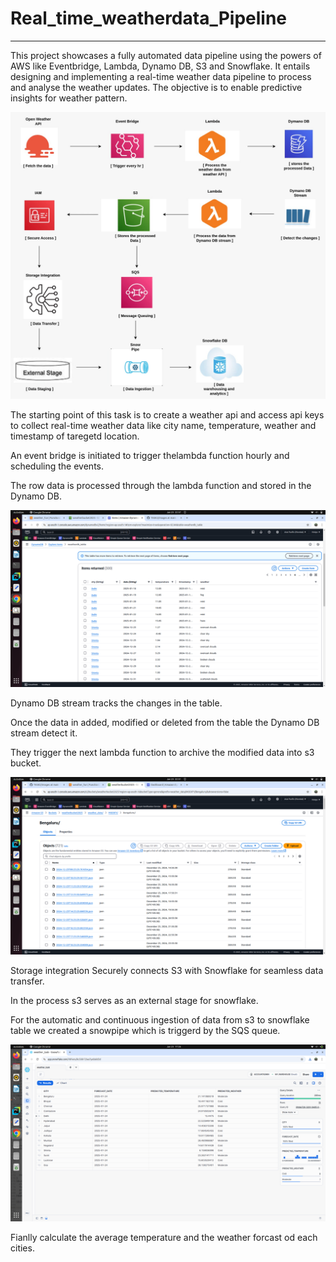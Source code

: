 # Real_time_weatherdata_Pipeline
---
This project showcases a fully automated data pipeline using the powers of AWS like Eventbridge, Lambda, Dynamo DB, S3 and Snowflake. It entails designing and implementing a real-time weather data pipeline to process and analyse the weather updates. The objective is to enable predictive insights for weather pattern.



![image](images/weather_image.jpeg)



The starting point of this task is to create a weather api and access api keys to collect real-time weather data like city name, temperature, weather and timestamp of taregetd location. 


An event bridge is initiated to trigger thelambda function hourly and scheduling the events.


The row data is processed through the lambda function and stored in the Dynamo DB.



![image](images/DynamoDB_image.png)



Dynamo DB stream tracks the changes in the table.


Once the data in added, modified or deleted from the table the Dynamo DB stream detect it.


They trigger the next lambda function to archive the modified data into s3 bucket.



![image](images/s3_bucket.png)



Storage integration Securely connects S3 with Snowflake for seamless data transfer.


In the process s3 serves as an external stage for snowflake.


For the automatic and continuous ingestion of data from s3 to snowflake table we created a snowpipe which is triggerd by the SQS queue. 



![image](images/snowflake_image.png)



Fianlly calculate the average temperature and the weather forcast od each cities.


